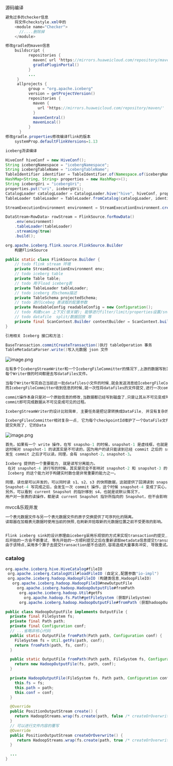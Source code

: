 源码编译

```java
避免过多的checker信息
    将文件checkstyle.xml中的
    <module name="Checker">
      //....删除掉
    </module>

修改gradle的maven信息
	buildscript {
          repositories {
            maven{ url 'https://mirrors.huaweicloud.com/repository/maven/' }
            gradlePluginPortal()
          }
          ...
     }
     allprojects {
          group = "org.apache.iceberg"
          version = getProjectVersion()
          repositories {
            maven {
              url 'https://mirrors.huaweicloud.com/repository/maven/'
            }
            mavenCentral()
            mavenLocal()
          }
      }
修改gradle.properties修改编译flink的版本
	systemProp.defaultFlinkVersions=1.13
```

```java
iceberg流读编译

HiveConf hiveConf = new HiveConf();
String icebergNamespace = "icebergNamespace";
String icebergTableName = "icebergTableName";
TableIdentifier identifier = TableIdentifier.of(Namespace.of(icebergNamespace), icebergTableName);
HashMap<String, String> properties = new HashMap<>();
String icebergUri = "icebergUri";
properties.put("uri", icebergUri);
CatalogLoader catalogLoader = CatalogLoader.hive("hive", hiveConf, properties);
TableLoader tableLoader = TableLoader.fromCatalog(catalogLoader, identifier);

StreamExecutionEnvironment environment = StreamExecutionEnvironment.createLocalEnvironment();

DataStream<RowData> rowStream = FlinkSource.forRowData()
    .env(environment)
    .tableLoader(tableLoader)
    .streaming(true)
    .build();
```

```java
org.apache.iceberg.flink.source.FlinkSource.Builder
	构建FlinkSource

public static class FlinkSource.Builder {
    // todo flink stream 环境
    private StreamExecutionEnvironment env;
    // todo iceberg table
    private Table table;
    // todo 用于load iceberg表
    private TableLoader tableLoader;
    // todo iceberg 的schema描述
    private TableSchema projectedSchema;
    // todo 进行icebeg 表读取的配置参数
    private ReadableConfig readableConfig = new Configuration();
    // todo 构建scan 上下文(很关键); 能够进行filter/limit/properties设置/snapshotId指定, 是否区分大小写
    // todo datafile  split/数据回放 等
    private final ScanContext.Builder contextBuilder = ScanContext.builder();
}
```

```java
引用相关 Iceberg 接口和方法：

BaseTransaction.commitCreateTransaction()执行 tableOperation 事务
TableMetadataParser.write()写入元数据 json 文件
```

![image.png](https://cdn.nlark.com/yuque/0/2021/png/659846/1640095680496-ba273814-406f-493e-8839-70a51e83c594.png#clientId=u4a4d9a8f-259b-4&from=paste&height=189&id=ufda6da43&margin=%5Bobject%20Object%5D&name=image.png&originHeight=269&originWidth=511&originalType=binary&ratio=1&size=20678&status=done&style=none&taskId=ubc4a4e41-7bf7-415b-b7b0-b2a66df7fc6&width=359.5)

```java
在有多个IcebergStreamWriter和一个IcebergFileCommitter的情况下,上游的数据写到IcebergStreamWriter的时候,
每个Writer做的时间都是去写dataFiles文件。

当每个Writer写完自己当前这一批datafiles小文件的时候,就会发送消息给IcebergFileCommitter,告诉它可以提交了。
而IcebergFileCommitter收到信息的时候,就一次性将datafiles的文件提交,进行一次commit操作。

commit操作本身只是对一个原始信息的修改,当数据都已经写到磁盘了,只是让其从不可见变成可见。这种情况下,Iceberg只需要用一个
commit即可完成数据从不可见变成可见的过程。

IcebergStreamWriter的设计比较简单, 主要任务是把记录转换成DataFile, 并没有复杂的state需要设计。

IcebergFilesCommitter相对复杂一点, 它为每个checkpointId维护了一个DataFile文件列表, 这样即使中间有某个checkpoint的transaction
提交失败了, 它的Data
```

![image.png](https://cdn.nlark.com/yuque/0/2021/png/659846/1640096926733-c1956ead-fa53-4080-b301-f381e89286c6.png#clientId=uc0bda46d-36d6-4&from=paste&height=240&id=ub8813510&margin=%5Bobject%20Object%5D&name=image.png&originHeight=480&originWidth=1322&originalType=binary&ratio=1&size=306626&status=done&style=none&taskId=uda371113-5688-45c7-9ca2-cd4f6db3df0&width=661)

```java
首先，如果有一个 write 操作，在写 snapsho-1 的时候，snapshot-1 是虚线框，也就是说此时还没有发生 commit 操作。
这时候对 snapshot-1 的读其实是不可读的，因为用户的读只能读到已经 commit 之后的 snapshot。
发生 commit 之后才可以读。同理，会有 snapshot-2，snapshot-3。

Iceberg 提供的一个重要能力, 就是读写分离能力。
 在对 snapshot-4 进行写的时候，其实是完全不影响对 snapshot-2 和 snapshot-3 的读。
 Iceberg 的这个能力对于构建实时数仓是非常重要的能力之一。

同理，读也是可以并发的，可以同时读 s1、s2、s3 的快照数据，这就提供了回溯读到 snapshot-2 或者 snapshot-3 数据的能力。
Snapshot-4 写完成之后，会发生一次 commit 操作，这个时候 snapshot-4 变成了实心，此时就可以读了。
另外，可以看到 current Snapshot 的指针移到 s4，也就是说默认情况下，
用户对一张表的读操作，都是读 current Snapshot 指针所指向的 Snapshot，但不会影响前面的 snapshot 的读操作。
```

mvcc&乐观并发

```java
一个表元数据文件与另一个表元数据文件的原子交换提供了可序列化的隔离。
读取器在加载表元数据时使用当前的快照,在刷新并拾取新的元数据位置之前不受更改的影响。


Flink iceberg sink的设计原理由iceberg采用乐观锁的方式来实现transaction的提交,即也就是说两个线程/进程同时提交更改事务到iceberg时
后开始的一方会不断重试, 等先开始的一方顺利提交之后在重新读取metadata信息提交transaction.
由于该特点,采用多个算子去提交transaction是不合适的,容易造成大量事务冲突, 导致重试。
```

### catalog

```java
org.apache.iceberg.hive.HiveCatalog#fileIO
 org.apache.iceberg.CatalogUtil#loadFileIO (自定义,配置参数"io-impl")
 org.apache.iceberg.hadoop.HadoopFileIO (构建类信息,HadoopFileIO)
   org.apache.iceberg.hadoop.HadoopFileIO#newOutputFile
     org.apache.iceberg.hadoop.HadoopOutputFile#fromPath
      org.apache.iceberg.hadoop.Util#getFs
        org.apache.hadoop.fs.Path#getFileSystem (获取FileSystem)
      org.apache.iceberg.hadoop.HadoopOutputFile#fromPath (获取hadoopOutputFile)

public class HadoopOutputFile implements OutputFile {
  private final FileSystem fs;
  private final Path path;
  private final Configuration conf;
  // ...省略非核心代码
  public static OutputFile fromPath(Path path, Configuration conf) {
    FileSystem fs = Util.getFs(path, conf);
    return fromPath(path, fs, conf);
  }

  public static OutputFile fromPath(Path path, FileSystem fs, Configuration conf) {
    return new HadoopOutputFile(fs, path, conf);
  }

  private HadoopOutputFile(FileSystem fs, Path path, Configuration conf) {
    this.fs = fs;
    this.path = path;
    this.conf = conf;
  }

  @Override
  public PositionOutputStream create() {
    return HadoopStreams.wrap(fs.create(path, false /* createOrOverwrite */));
  }
  // 可以进行文件内容的覆写
  @Override
  public PositionOutputStream createOrOverwrite() {
     return HadoopStreams.wrap(fs.create(path, true /* createOrOverwrite */));
  }

  ...
}
```

